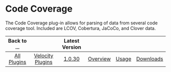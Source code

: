 
Code Coverage
=============

The Code Coverage plug-in allows for parsing of data from several code coverage tool. Included are LCOV, Cobertura,
JaCoCo, and Clover data.

|Back to ...||Latest Version||||
| :---: | :---: | :---: | :---: | :---: | :---: |
|[All Plugins](../../index.md)|[Velocity Plugins](../README.md)|[1.0.30](https://raw.githubusercontent.com/UrbanCode/IBM-UCV-PLUGINS/main/files/ucv-ext-coverage-core/ucv-ext-coverage-core-1.0.30.tar.zip)|[Overview](overview.md)|[Usage](usage.md)|[Downloads](downloads.md)|
